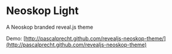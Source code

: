 # Neoskop Light
A Neoskop branded reveal.js theme

Demo: [http://pascalprecht.github.com/revealjs-neoskop-theme/](http://pascalprecht.github.com/revealjs-neoskop-theme)

